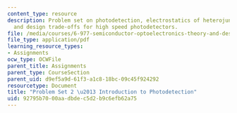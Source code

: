 ```yaml
---
content_type: resource
description: Problem set on photodetection, electrostatics of heterojunction diodes,
  and design trade-offs for high speed photodetectors.
file: /media/courses/6-977-semiconductor-optoelectronics-theory-and-design-fall-2002/92795b7000aadbdec5d2b9c6efb62a75_ps2.pdf
file_type: application/pdf
learning_resource_types:
- Assignments
ocw_type: OCWFile
parent_title: Assignments
parent_type: CourseSection
parent_uid: d9ef5a9d-61f3-a1c8-18bc-09c45f924292
resourcetype: Document
title: "Problem Set 2 \u2013 Introduction to Photodetection"
uid: 92795b70-00aa-dbde-c5d2-b9c6efb62a75
---
```

